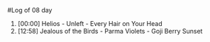 #Log of 08 day

1. [00:00] Helios - Unleft - Every Hair on Your Head
1. [12:58] Jealous of the Birds - Parma Violets - Goji Berry Sunset
